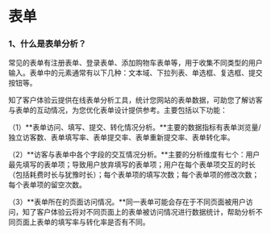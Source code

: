 # 表单

### 1、什么是表单分析？

常见的表单有注册表单、登录表单、添加购物车表单等，用于收集不同类型的用户输入。表单中的元素通常有以下几种：文本域、下拉列表、单选框、复选框、提交按钮等。

知了客户体验云提供在线表单分析工具，统计您网站的表单数据，可助您了解访客与表单的互动情况，为您优化表单设计提供参考。主要包括以下功能：

（1）**表单访问、填写、提交、转化情况分析。**主要的数据指标有表单浏览量/独立访客数、表单填写率、表单提交率、表单重新提交率、表单转化率。

（2）**访客与表单中各个字段的交互情况分析。**主要的分析维度有七个：用户最先填写的表单项；导致用户放弃填写的表单项；用户在每个表单项交互的时长（包括耗费时长与犹豫时长）；每个表单项的填写次数；每个表单项的修改次数；每个表单项的留空次数。

（3）**表单所在的页面访问情况。**同一表单可能会存在于不同页面被用户访问，知了客户体验云将对不同页面上的表单被访问情况进行数据统计，帮助分析不同页面上表单的填写率与转化率是否有不同。

### 

